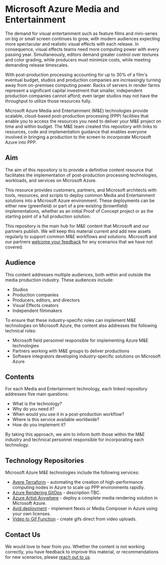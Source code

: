 # Microsoft Azure Media and Entertainment

The demand for visual entertainment such as feature films and mini-series on big or small screen continues to grow, with modern audiences expecting more spectacular and realistic visual effects with each release. In consequence, visual effects teams need more computing power with every passing year. Simultaneously, editors demand greater control over textures and color grading, while producers must minimize costs, while meeting demanding release timescales.

With post-production processing accounting for up to 30% of a film's eventual budget, studios and production companies are increasingly turning away from on-premises computing power. Racks of servers in render farms represent a significant capital investment that smaller, independent production companies cannot afford;  even larger studios may not have the throughput to utilize those resources fully.

Microsoft Azure Media and Entertainment (M&E) technologies provide scalable, cloud-based post-production processing (PPP) facilities that enable you to access the resources you need to deliver your M&E project on time and within budget. The M&E team created this repository with links to resources, code and implementation guidance that enables everyone involved in bringing a production to the screen to incorporate Microsoft Azure into PPP.

## Aim

The aim of this repository is to provide a definitive content resource that facilitates the implementation of post-production processing technologies, workloads, and services on Microsoft Azure.

This resource provides customers, partners, and Microsoft architects with tools, resources, and scripts to deploy common Media and Entertainment solutions into a Microsoft Azure environment. These deployments can be either new (greenfield) or part of a pre-existing (brownfield) implementations, whether as an initial Proof of Concept project or as the starting point of a full production solution.

This repository is the main hub for M&E content that Microsoft and our partners publish. We will keep this material current and add new assets regularly to support common M&E workflows and solutions. Microsoft and our partners [welcome your feedback](gitme@microsoft.com) for any scenarios that we have not covered.

## Audience

This content addresses multiple audiences, both within and outside the media production industry. These audiences include:

* Studios
* Production companies
* Producers, editors, and directors
* Visual Effects creators
* Independent filmmakers

To ensure that these industry-specific roles can implement M&E technologies on Microsoft Azure, the content also addresses the following technical roles:

* Microsoft field personnel responsible for implementing Azure M&E technologies
* Partners working with M&E groups to deliver productions
* Software integrators developing industry-specific solutions on Microsoft Azure

## Contents

For each Media and Entertainment technology, each linked repository addresses five main questions:

* What is the technology?
* Why do you need it?
* When would you use it in a post-production workflow?
* Where is this service available worldwide?
* How do you implement it?

By taking this approach, we aim to inform both those within the M&E industry and technical personnel responsible for incorporating each technology.

## Technology Repositories

Microsoft Azure M&E technologies include the following services:

* [Avere Terraform](https://github.com/Azure/Avere/tree/master/src/terraform) - automating the creation of high-performance computing nodes in Azure to scale up PPP environments rapidly.
* [Azure Rendering GitOps](https://github.com/Azure/Avere/tree/master/src/tutorials/GitOps) - description TBC.
* [Azure Artist Anywhere](https://github.com/Azure/Avere/tree/master/src/tutorials/ArtistAnywhere) - deploy a complete media rendering solution in Microsoft Azure.
* [Avid deployment](https://github.com/Azure/VideoEditorialInTheCloud/tree/master/EITC-BYOL) - implement Nexis or Media Composer in Azure using your own licenses.
* [Video to Gif Function](https://github.com/krishnaji/durable-function-video-to-gif) - create gifs direct from video uploads.

## Contact Us

We would love to hear from you. Whether the content is not working correctly, you have feedback to improve this material, or recommendations for new scenarios, please [reach out to us](gitme@microsoft.com).

